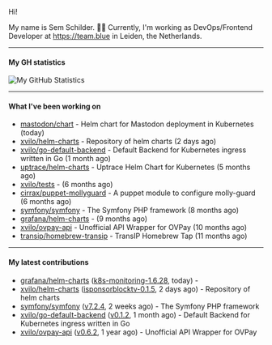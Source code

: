 Hi!

My name is Sem Schilder. 👋🏻 Currently, I'm working as DevOps/Frontend Developer at https://team.blue in Leiden, the Netherlands.

---

#### My GH statistics

![My GitHub Statistics](https://github-readme-stats.vercel.app/api?username=xvilo&show_icons=true&count_private=true&hide_title=true)

---

#### What I've been working on

- [mastodon/chart](https://github.com/mastodon/chart) - Helm chart for Mastodon deployment in Kubernetes (today)
- [xvilo/helm-charts](https://github.com/xvilo/helm-charts) - Repository of helm charts (2 days ago)
- [xvilo/go-default-backend](https://github.com/xvilo/go-default-backend) - Default Backend for Kubernetes ingress written in Go (1 month ago)
- [uptrace/helm-charts](https://github.com/uptrace/helm-charts) - Uptrace Helm Chart for Kubernetes (5 months ago)
- [xvilo/tests](https://github.com/xvilo/tests) -  (6 months ago)
- [cirrax/puppet-mollyguard](https://github.com/cirrax/puppet-mollyguard) - A puppet module to configure molly-guard (6 months ago)
- [symfony/symfony](https://github.com/symfony/symfony) - The Symfony PHP framework (8 months ago)
- [grafana/helm-charts](https://github.com/grafana/helm-charts) -  (9 months ago)
- [xvilo/ovpay-api](https://github.com/xvilo/ovpay-api) - Unofficial API Wrapper for OVPay (10 months ago)
- [transip/homebrew-transip](https://github.com/transip/homebrew-transip) - TransIP Homebrew Tap (11 months ago)

---

#### My latest contributions

- [grafana/helm-charts](https://github.com/grafana/helm-charts) ([k8s-monitoring-1.6.28](https://github.com/grafana/helm-charts/releases/tag/k8s-monitoring-1.6.28), today) - 
- [xvilo/helm-charts](https://github.com/xvilo/helm-charts) ([isponsorblocktv-0.1.5](https://github.com/xvilo/helm-charts/releases/tag/isponsorblocktv-0.1.5), 2 days ago) - Repository of helm charts
- [symfony/symfony](https://github.com/symfony/symfony) ([v7.2.4](https://github.com/symfony/symfony/releases/tag/v7.2.4), 2 weeks ago) - The Symfony PHP framework
- [xvilo/go-default-backend](https://github.com/xvilo/go-default-backend) ([v0.1.2](https://github.com/xvilo/go-default-backend/releases/tag/v0.1.2), 1 month ago) - Default Backend for Kubernetes ingress written in Go
- [xvilo/ovpay-api](https://github.com/xvilo/ovpay-api) ([v0.6.2](https://github.com/xvilo/ovpay-api/releases/tag/v0.6.2), 1 year ago) - Unofficial API Wrapper for OVPay
